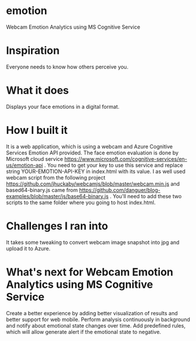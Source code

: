 # emotion
Webcam Emotion Analytics using MS Cognitive Service

# Inspiration

Everyone needs to know how others perceive you.

# What it does

Displays your face emotions in a digital format.

# How I built it

It is a web application, which is using a webcam and Azure Cognitive Services Emotion API provided.
The face emotion evaluation is done by Microsoft cloud service https://www.microsoft.com/cognitive-services/en-us/emotion-api . You need to get your key to use this service and replace string YOUR-EMOTION-API-KEY in index.html with its value.
I as well used webcam script from the following project https://github.com/jhuckaby/webcamjs/blob/master/webcam.min.js and based64-binary.js came from https://github.com/danguer/blog-examples/blob/master/js/base64-binary.js . You'll need to add these two scripts to the same folder where you going to host index.html.

# Challenges I ran into

It takes some tweaking to convert webcam image snapshot into jpg and upload it to Azure.

# What's next for Webcam Emotion Analytics using MS Cognitive Service

Create a better experience by adding better visualization of results and better support for web mobile. Perform analysis continuously in background and notify about emotional state changes over time. Add predefined rules, which will allow generate alert if the emotional state to negative.